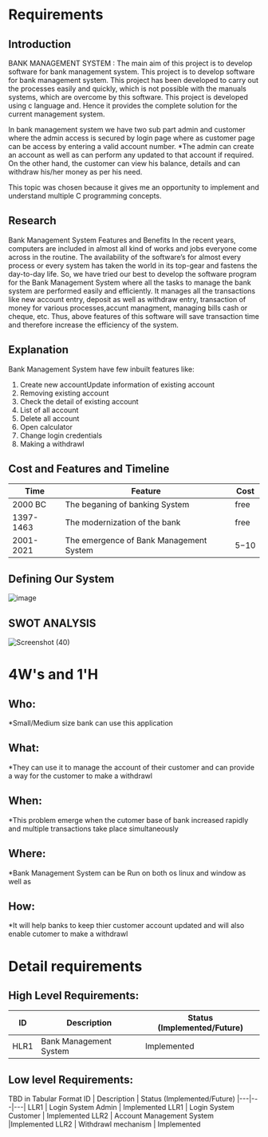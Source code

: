 # Requirements
## Introduction
BANK MANAGEMENT SYSTEM : The main aim of this project is to develop software for bank management system. This project is to develop software for bank management system. This project has been developed to carry out the processes easily and quickly, which is not possible with the manuals systems, which are overcome by this software. This project is developed using c language and. Hence it provides the complete solution for the current management system.

In bank management system we have two sub part admin and customer where the admin access is secured by login page where as customer page can be access by entering a valid account number. *The admin can create an account as well as can perform any updated to that account if required. On the other hand, the customer can view his balance, details and can withdraw his/her money as per his need.

This topic was chosen because it gives me an opportunity to implement and understand multiple C programming concepts.

## Research
Bank Management System Features and Benefits
In the recent years, computers are included in almost all kind of works and jobs everyone come across in the routine. The availability of the software’s for almost every process or every system has taken the world in its top-gear and fastens the day-to-day life. So, we have tried our best to develop the software program for the Bank Management System where all the tasks to manage the bank system are performed easily and efficiently. It manages all the transactions like new account entry, deposit as well as withdraw entry, transaction of money for various processes,accunt managment, managing bills cash or cheque, etc. Thus, above features of this software will save transaction time and therefore increase the efficiency of the system.

## Explanation
Bank Management System have few inbuilt features like:
1. Create new accountUpdate information of existing account
2. Removing existing account
3. Check the detail of existing account
4. List of all account
5. Delete all account
6. Open calculator
7. Change login credentials
8. Making a withdrawl

## Cost and Features and Timeline
|Time	|Feature|	Cost
|---|---|---|
2000 BC	| The beganing of banking System	|free
1397-1463 |	The modernization of the bank|	free
2001-2021 |	The emergence of Bank Management System|	$5-$10

## Defining Our System
![image](https://user-images.githubusercontent.com/62846958/124657579-4f45e580-dec0-11eb-9bd5-2d7f7c6db06a.png)

## SWOT ANALYSIS
![Screenshot (40)](https://user-images.githubusercontent.com/62846958/124656766-3d177780-debf-11eb-9f7a-5f3d59ce2195.png)


# 4W&#39;s and 1&#39;H

## Who:

*Small/Medium size bank can use this application

## What:

*They can use it to manage the account of their customer and can provide a way for the customer to make a withdrawl

## When:

*This problem emerge when the cutomer base of bank increased rapidly and multiple transactions take place simultaneously

## Where:

*Bank Management System can be Run on both os linux and window as well as

## How:

*It will help banks to keep thier customer account updated and will also enable cutomer to make a withdrawl

# Detail requirements
## High Level Requirements:

ID | Description | Status (Implemented/Future)
|---|---|---|
 HLR1|	Bank Management System |	Implemented


##  Low level Requirements:
TBD in Tabular Format 
ID | Description | Status (Implemented/Future)
|---|---|---|
LLR1 |	Login System Admin |	Implemented
LLR1 |	Login System Customer	|	Implemented
LLR2 |	Account Management System	|Implemented
LLR2 |	Withdrawl mechanism	|	Implemented

